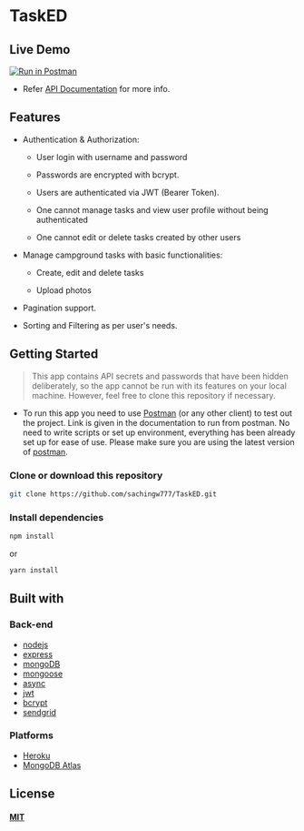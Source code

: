 # TaskED

## Live Demo 
[![Run in Postman](https://run.pstmn.io/button.svg)](https://app.getpostman.com/run-collection/fe63b30658e8a4322d0f#?env%5BTask%20Manager%20API%20(prod)%5D=W3sia2V5IjoidXJsIiwidmFsdWUiOiIiLCJlbmFibGVkIjp0cnVlfSx7ImtleSI6ImF1dGhUb2tlbiIsInZhbHVlIjoiIiwiZW5hYmxlZCI6ZmFsc2V9LHsia2V5IjoiYXV0aFRva2VuIiwidmFsdWUiOiIiLCJlbmFibGVkIjp0cnVlfV0=)
* Refer [API Documentation](https://documenter.getpostman.com/view/5136546/TWDRszYT) for more info.

## Features

* Authentication & Authorization:
  
  * User login with username and password

  * Passwords are encrypted with bcrypt.
  
  * Users are authenticated via JWT (Bearer Token).
  
  * One cannot manage tasks and view user profile without being authenticated

  * One cannot edit or delete tasks created by other users

* Manage campground tasks with basic functionalities:

  * Create, edit and delete tasks

  * Upload photos

* Pagination support.

* Sorting and Filtering as per user's needs.


## Getting Started

> This app contains API secrets and passwords that have been hidden deliberately, so the app cannot be run with its features on your local machine. However, feel free to clone this repository if necessary.

* To run this app you need to use [Postman](https://www.postman.com/) (or any other client) to test out the project. Link is given in the documentation to run from postman. No need to write scripts or set up environment, everything has been already set up for ease of use. Please make sure you are using the latest version of [postman](https://www.postman.com/). 

### Clone or download this repository

```sh
git clone https://github.com/sachingw777/TaskED.git
```


### Install dependencies

```sh
npm install
```

or

```sh
yarn install
```

## Built with

### Back-end

* [nodejs](https://nodejs.org/)
* [express](https://expressjs.com/)
* [mongoDB](https://www.mongodb.com/)
* [mongoose](http://mongoosejs.com/)
* [async](http://caolan.github.io/async/)
* [jwt](https://jwt.io/)
* [bcrypt](https://www.npmjs.com/package/bcrypt)
* [sendgrid](https://sendgrid.com/)

### Platforms

* [Heroku](https://www.heroku.com/)
* [MongoDB Atlas](https://www.mongodb.com/cloud/atlas)

## License

#### [MIT](./LICENSE)
